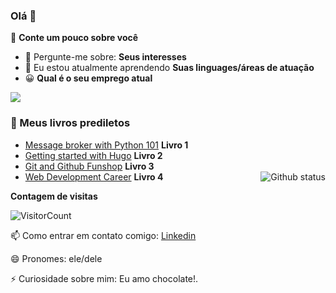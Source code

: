 ### Olá 👋

🔭 <strong>Conte um pouco sobre você</strong>

- 💬 Pergunte-me sobre: <strong>Seus interesses</strong>
- 🌱 Eu estou atualmente aprendendo <strong>Suas linguages/áreas de atuação</strong>
- 😀 <strong>Qual é o seu emprego atual </strong>

<img src="https://github-profile-trophy.vercel.app/?username=Duduxs&theme=dracula&column=3&margin-w=15&margin-h=15%20(https://github.com/Duduxs/github-profile-trophy)(https://github.com/Duduxs/github-profile-trophy (https://github.com/Duduxs/github-profile-trophy)">

<h3>📖 Meus livros prediletos</h3>

- [Message broker with Python 101](#) <strong>Livro 1</strong>
- [Getting started with Hugo](#) <strong>Livro 2</strong>
- [Git and Github Funshop](#) <strong>Livro 3</strong>
- [Web Development Career](#) <strong>Livro 4</strong>
  <a href="SEU_SITE_PESSOAL_AQUI">
  <img align="right" src="https://github-readme-stats.vercel.app/api?username=Duduxs&show_icons=true&theme=radical" alt="Github status" />
  </a>

**Contagem de visitas**

![VisitorCount](https://profile-counter.glitch.me/{Duduxs}/count.svg)

📫 Como entrar em contato comigo: [Linkedin](https://www.linkedin.com/in/SEU_LINKEDIN_AQUI/)

😄 Pronomes: ele/dele

⚡ Curiosidade sobre mim: Eu amo chocolate!.
